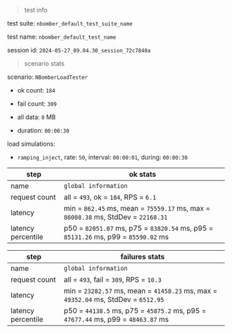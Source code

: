 > test info

test suite: `nbomber_default_test_suite_name`

test name: `nbomber_default_test_name`

session id: `2024-05-27_09.04.30_session_72c7840a`

> scenario stats

scenario: `NBomberLoadTester`

  - ok count: `184`

  - fail count: `309`

  - all data: `0` MB

  - duration: `00:00:30`

load simulations:

  - `ramping_inject`, rate: `50`, interval: `00:00:01`, during: `00:00:30`

|step|ok stats|
|---|---|
|name|`global information`|
|request count|all = `493`, ok = `184`, RPS = `6.1`|
|latency|min = `862.45` ms, mean = `75559.17` ms, max = `86008.38` ms, StdDev = `22168.31`|
|latency percentile|p50 = `82051.07` ms, p75 = `83820.54` ms, p95 = `85131.26` ms, p99 = `85590.02` ms|


|step|failures stats|
|---|---|
|name|`global information`|
|request count|all = `493`, fail = `309`, RPS = `10.3`|
|latency|min = `23282.57` ms, mean = `41458.23` ms, max = `49352.04` ms, StdDev = `6512.95`|
|latency percentile|p50 = `44138.5` ms, p75 = `45875.2` ms, p95 = `47677.44` ms, p99 = `48463.87` ms|




